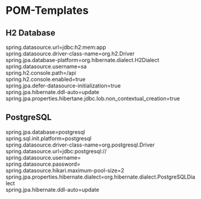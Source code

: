# POM-Templates

## H2 Database

spring.datasource.url=jdbc:h2:mem:app<br>
spring.datasource.driver-class-name=org.h2.Driver<br>
spring.jpa.database-platform=org.hibernate.dialect.H2Dialect<br>
spring.datasource.username=sa<br>
spring.h2.console.path=/api<br>
spring.h2.console.enabled=true<br>
spring.jpa.defer-datasource-initialization=true<br>
spring.jpa.hibernate.ddl-auto=update<br>
spring.jpa.properties.hibertane.jdbc.lob.non_contextual_creation=true<br>

## PostgreSQL

spring.jpa.database=postgresql<br>
spring.sql.init.platform=postgresql<br>
spring.datasource.driver-class-name=org.postgresql.Driver<br>
spring.datasource.url=jdbc:postgresql://<br>
spring.datasource.username=<br>
spring.datasource.password=<br>
spring.datasource.hikari.maximum-pool-size=2<br>
spring.jpa.properties.hibernate.dialect=org.hibernate.dialect.PostgreSQLDialect<br>
spring.jpa.hibernate.ddl-auto=update<br>
